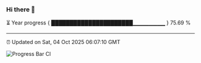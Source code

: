 ### Hi there 👋

⏳ Year progress { ██████████████████████▁▁▁▁▁▁▁▁ } 75.69 %

---

⏰ Updated on Sat, 04 Oct 2025 06:07:10 GMT

![Progress Bar CI](https://github.com/liununu/liununu/workflows/Progress%20Bar%20CI/badge.svg)
